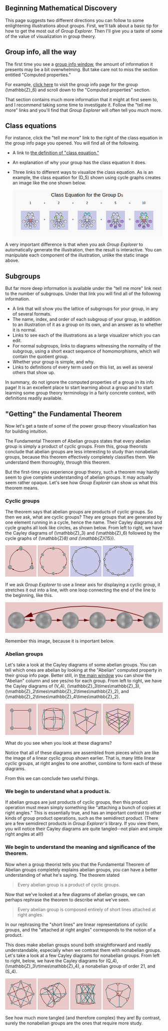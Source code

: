 
## Beginning Mathematical Discovery

This page suggests two different directions you can follow to some
enlightening illustrations about groups.  First, we'll talk about a basic
tip for how to get the most out of *Group Explorer.*  Then I'll give you a
taste of some of the value of visualization in group theory.

## Group info, all the way

The first time you see a [group info window](rf-um-groupwindow.md), the
amount of information it presents may be a bit overwhelming.  But take care
not to miss the section entitled "Computed properties."

For example, [click
here](http://nathancarter.github.io/group-explorer/GroupInfo.html?groupURL=groups/Z_6.group)
to visit the group info page for the group \(\mathbb{Z}_6\) and scroll down
to the "Computed properties" section.

That section contains much more information that it might at first seem to,
and I recommend taking some time to investigate it. Follow the "tell me
more" links and you'll find that *Group Explorer* will often tell you *much*
more.

## Class equations

For instance, click the "tell me more" link to the right of the class
equation in the group info page you opened. You will find all of the
following.

 * A link to [the definition of "class equation."](rf-groupterms.md#classequation)
 * An explanation of why your group has the class equation it does.
 * Three links to different ways to visualize the class equation.
   As is an example, the class equation for \(D_5\) shown using
   cycle graphs creates an image like the one shown below.

   ![A sheet showing the class equation for D_5](d_5_sheet_cycle_classeqn.png)

A very important difference is that when you ask *Group Explorer* to
automatically generate the illustration, then the result is interactive.
You can manipulate each component of the illustration, unlike the static
image above.

## Subgroups

But far more deep information is available under the "tell me more" link next to the number of subgroups. Under that link you will find all of the following information.

 * A link that will show you the lattice of subgroups for your group,
   in any of several formats.
 * The name, index, and order of each subgroup of your group, in addition
   to an illustration of it as a group on its own, and an answer as to
   whether it is normal.
 * Links to see each of the illustrations as a large visualizer which
   you can edit.
 * For normal subgroups, links to diagrams witnessing the normality of the
   subgroup, using a short exact sequence of homomorphisms, which will
   contain the quotient group.
 * Whether your group is simple, and why.
 * Links to definitions of every term used on this list,
   as well as several others that show up.

In summary, do not ignore the computed properties of a group in its info
page! It is an excellent place to start learning about a group and to start
learning some group theory terminology in a fairly concrete context, with
definitions readily available.

## "Getting" the Fundamental Theorem

Now let's get a taste of some of the power group theory visualization has
for building intuition.

The Fundamental Theorem of Abelian groups states that every abelian group is
simply a product of cyclic groups. From this, group theorists conclude that
abelian groups are less interesting to study than nonabelian groups, because
this theorem effectively completely classifies them. We understand them
thoroughly, through this theorem.

But the first-time you experience group theory, such a theorem may hardly
seem to give complete understanding of abelian groups. It may actually seem
rather opaque. Let's see how *Group Explorer* can show us what this theorem
means.

### Cyclic groups

The theorem says that abelian groups are products of cyclic groups. So then
we ask, what are cyclic groups? They are groups that are generated by one
element running in a cycle, hence the name. Their Cayley diagrams and cycle
graphs all look like circles, as shown below.  From left to right, we have
the Cayley diagrams of \(\mathbb{Z}_3\) and \(\mathbb{Z}_6\) followed by the
cycle graphs of \(\mathbb{Z}_8\) and \(\mathbb{Z}_{15}\).

![Small Cayley diagram of Z_3](z_3_cayley_unlabelled.png)
![Small Cayley diagram of Z_6](z_6_cayley_thumbnail.png)
![Small cycle graph of Z_8](z_8_cycle_thumbnail.png)
![Small cycle graph of Z_15](z_15_cycle_thumbnail.png)

If we ask *Group Explorer* to use a linear axis for displaying a cyclic
group, it stretches it out into a line, with one loop connecting the end of
the line to the beginning, like this.

![Linear Cayley diagram for Z_6](illustration-z6linear.png)

Remember this image, because it is important below.

### Abelian groups

Let's take a look at the Cayley diagrams of some abelian groups. You can
tell which ones are abelian by looking at the "Abelian" computed property in
their group info page. Better still, in [the main
window](rf-um-mainwindow.md) you can show the "Abelian" column and see
yes/no for each group.  From left to right, we have the Cayley diagrams of
\(V_4\), \(\mathbb{Z}_3\times\mathbb{Z}_3\),
\(\mathbb{Z}_2\times\mathbb{Z}_2\times\mathbb{Z}_2\), and
\(\mathbb{Z}_2\times\mathbb{Z}_4\times\mathbb{Z}_2\).

![Cayley diagram of V_4](v_4_cayley_thumbnail.png)
![Cayley diagram of Z_3 x Z_3](z_3_x_z_3_cayley_thumbnail.png)
![Cayley diagram of Z_2 x Z_2 x Z_2](z_2_x_z_2_x_z_2_cayley_thumbnail.png)
![Cayley diagram of Z_2 x Z_4 x Z_2](z_2_x_z_4_x_z_2_cayley_thumbnail.png)

What do you see when you look at these diagrams?

Notice that all of these diagrams are assembled from pieces which are like
the image of a linear cyclic group shown earlier. That is, many little
linear cyclic groups, at right angles to one another, combine to form each
of these diagrams.

From this we can conclude two useful things.

### We begin to understand what a product is.

If abelian groups are just products of cyclic groups, then this product
operation must mean simply something like "attaching a bunch of copies at
right angles." This is essentially true, and has an important contrast to
other kinds of group product operations, such as the semidirect product.
(There are a few semidirect products in *Group Explorer's* library. If you
view them, you will notice their Cayley diagrams are quite tangled--not
plain and simple right angles at all!)

### We begin to understand the meaning and significance of the theorem.

Now when a group theorist tells you that the Fundamental Theorem of Abelian
groups completely explains abelian groups, you can have a better
understanding of what he's saying. The theorem stated

> Every abelian group is a product of cyclic groups.

Now that we've looked at a few diagrams of abelian groups, we can perhaps
rephrase the theorem to describe what we've seen.

> Every abelian group is composed entirely of short lines attached at right
> angles.

In our rephrasing the "short lines" are linear representations of cyclic
groups, and the "attached at right angles" corresponds to the notion of a
product.

This does make abelian groups sound both straightforward and readily
understandable, especially when we contrast them with nonabelian groups.
Let's take a look at a few Cayley diagrams for nonabelian groups.  From left
to right, below, we have the Cayley diagrams for \(Q_4\),
\(\mathbb{Z}_3\rtimes\mathbb{Z}_4\), a nonabelian group of order 21, and
\(S_4\).

![Cayley diagram for Q_4](q_4_cayley_thumbnail.png)
![Cayley diagram for Z_3 semidirect product Z_4](z_3_sdp_z_4_cayley_thumbnail.png)
![Cayley diagram for a nonabelian group of order 21](twenty_one_cayley_thumbnail.png)
![Cayley diagram for S_4](s_4_cayley_thumbnail.png)

See how much more tangled (and therefore complex) they are! By contrast,
surely the nonabelian groups are the ones that require more study.
